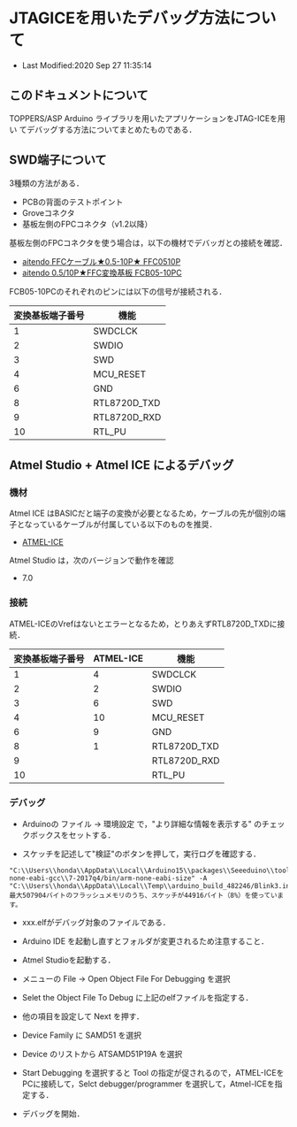 # JTAGICEを用いたデバッグ方法について
- Last Modified:2020 Sep 27 11:35:14

## このドキュメントについて
TOPPERS/ASP Arduino ライブラリを用いたアプリケーションをJTAG-ICEを用い
てデバッグする方法についてまとめたものである．

## SWD端子について
3種類の方法がある．
- PCBの背面のテストポイント
- Groveコネクタ
- 基板左側のFPCコネクタ（v1.2以降）

基板左側のFPCコネクタを使う場合は，以下の機材でデバッガとの接続を確認．

- [aitendo FFCケーブル★0.5-10P★ FFC0510P](https://www.aitendo.com/product/7614)
- [aitendo 0.5/10P★FFC変換基板 FCB05-10PC](https://www.aitendo.com/product/18491)

FCB05-10PCのそれぞれのピンには以下の信号が接続される．

| 変換基板端子番号 | 機能 |
----|---- 
| 1 | SWDCLCK   | 
| 2 | SWDIO        | 
| 3 | SWD          | 
| 4 | MCU_RESET    | 
| 6 | GND          | 
| 8 | RTL8720D_TXD   | 
| 9 | RTL8720D_RXD   | 
| 10 | RTL_PU   | 

## Atmel Studio + Atmel ICE によるデバッグ

### 機材

Atmel ICE はBASICだと端子の変換が必要となるため，ケーブルの先が個別の端子となっているケーブルが付属している以下のものを推奨．

- [ATMEL-ICE](https://www.digikey.jp/product-detail/ja/microchip-technology/ATATMEL-ICE/ATATMEL-ICE-ND/4753379)

Atmel Studio は，次のバージョンで動作を確認

- 7.0

### 接続

ATMEL-ICEのVrefはないとエラーとなるため，とりあえずRTL8720D_TXDに接続．

| 変換基板端子番号 | ATMEL-ICE | 機能 |
----|----|----  
| 1 | 4  | SWDCLCK   | 
| 2 | 2  | SWDIO        | 
| 3 | 6  | SWD          | 
| 4 | 10 | MCU_RESET    | 
| 6 |  9 | GND          | 
| 8 |  1 | RTL8720D_TXD   | 
| 9 |    | RTL8720D_RXD   | 
| 10 |   | RTL_PU   | 

### デバッグ

- Arduinoの ファイル → 環境設定 で，"より詳細な情報を表示する" のチェックボックスをセットする．

- スケッチを記述して"検証"のボタンを押して，実行ログを確認する．


```
"C:\\Users\\honda\\AppData\\Local\\Arduino15\\packages\\Seeeduino\\tools\\arm-none-eabi-gcc\\7-2017q4/bin/arm-none-eabi-size" -A "C:\\Users\\honda\\AppData\\Local\\Temp\\arduino_build_482246/Blink3.ino.elf"  
最大507904バイトのフラッシュメモリのうち、スケッチが44916バイト（8%）を使っています。
```

- xxx.elfがデバッグ対象のファイルである．
 - Arduino IDE を起動し直すとフォルダが変更されるため注意すること．

- Atmel Studioを起動する．

- メニューの File -> Open Object File For Debugging を選択

- Selet the Object File To Debug に上記のelfファイルを指定する．

- 他の項目を設定して Next を押す．

- Device Family に SAMD51 を選択

- Device のリストから ATSAMD51P19A を選択

- Start Debugging を選択すると Tool の指定が促されるので，ATMEL-ICEをPCに接続して，Selct debugger/programmer を選択して，Atmel-ICEを指定する．

- デバッグを開始．

